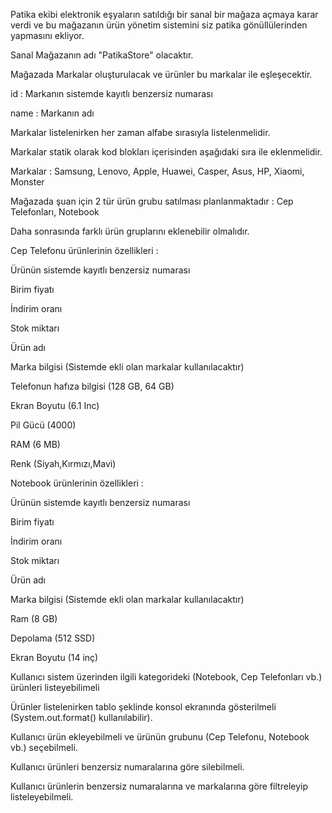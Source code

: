 Patika ekibi elektronik eşyaların satıldığı bir sanal bir mağaza açmaya karar verdi ve bu mağazanın ürün yönetim sistemini siz patika gönüllülerinden yapmasını ekliyor.



Sanal Mağazanın adı "PatikaStore" olacaktır.


Mağazada Markalar oluşturulacak ve ürünler bu markalar ile eşleşecektir.


id : Markanın sistemde kayıtlı benzersiz numarası


name : Markanın adı


Markalar listelenirken her zaman alfabe sırasıyla listelenmelidir.


Markalar statik olarak kod blokları içerisinden aşağıdaki sıra ile eklenmelidir.


Markalar : Samsung, Lenovo, Apple, Huawei, Casper, Asus, HP, Xiaomi, Monster


Mağazada şuan için 2 tür ürün grubu satılması planlanmaktadır : Cep Telefonları, Notebook


Daha sonrasında farklı ürün gruplarını eklenebilir olmalıdır.


Cep Telefonu ürünlerinin özellikleri :


Ürünün sistemde kayıtlı benzersiz numarası


Birim fiyatı


İndirim oranı


Stok miktarı


Ürün adı


Marka bilgisi (Sistemde ekli olan markalar kullanılacaktır)


Telefonun hafıza bilgisi (128 GB, 64 GB)


Ekran Boyutu (6.1 Inc)


Pil Gücü (4000)


RAM (6 MB)


Renk (Siyah,Kırmızı,Mavi)


Notebook ürünlerinin özellikleri :


Ürünün sistemde kayıtlı benzersiz numarası


Birim fiyatı


İndirim oranı


Stok miktarı


Ürün adı


Marka bilgisi (Sistemde ekli olan markalar kullanılacaktır)


Ram (8 GB)


Depolama (512 SSD)


Ekran Boyutu (14 inç)


Kullanıcı sistem üzerinden ilgili kategorideki (Notebook, Cep Telefonları vb.) ürünleri listeyebilimeli


Ürünler listelenirken tablo şeklinde konsol ekranında gösterilmeli (System.out.format() kullanılabilir).


Kullanıcı ürün ekleyebilmeli ve ürünün grubunu (Cep Telefonu, Notebook vb.) seçebilmeli.


Kullanıcı ürünleri benzersiz numaralarına göre silebilmeli.


Kullanıcı ürünlerin benzersiz numaralarına ve markalarına göre filtreleyip listeleyebilmeli.